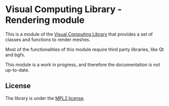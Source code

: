 # Visual Computing Library - Rendering module

This is a module of the [Visual Computing Library](https://github.com/cnr-isti-vclab/vclib) that provides a set of classes and functions to render meshes.

Most of the functionalities of this module require third party libraries, like Qt and bgfx.

This module is a work in progress, and therefore the documentation is not up-to-date.

## License

The library is under the [MPL2 license](LICENSE).
